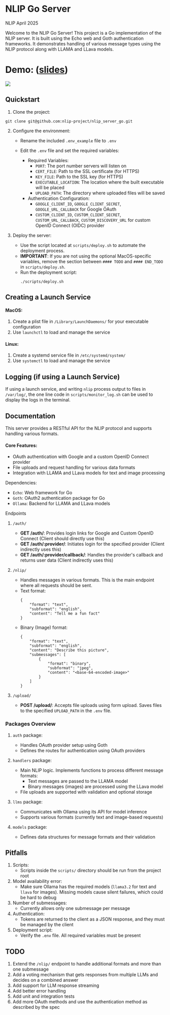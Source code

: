 # NLIP Go Server

NLIP April 2025

Welcome to the NLIP Go Server! This project is a Go implementation of the NLIP server. It is built using the Echo web and Goth authentication frameworks. It demonstrates handling of various message types using the NLIP protocol along with LLAMA and LLava models.

# Demo: ([slides]([https://docs.google.com/presentation/d/106MGkniRG70-Q7HD7RzUb112qoL1A7QujSOFP93IDIY/))
[<img src="https://eecs441.eecs.umich.edu/img/admin/video.png">](https://youtu.be/Z60kuGtE43w)

## Quickstart

1. Clone the project:
```
git clone git@github.com:nlip-project/nlip_server_go.git
```

2. Configure the environment:
   - Rename the included `.env_example` file to `.env`

   - Edit the `.env` file and set the required variables:
     - Required Variables:
       - `PORT`: The port number servers will listen on
       - `CERT_FILE`: Path to the SSL certificate (for HTTPS)
       - `KEY_FILE`: Path to the SSL key (for HTTPS)
       - `EXECUTABLE_LOCATION`: The location where the built executable will be placed
       - `UPLOAD_PATH`: The directory where uploaded files will be saved
     - Authentication Configuration:
       - `GOOGLE_CLIENT_ID`, `GOOGLE_CLIENT_SECRET`, `GOOGLE_URL_CALLBACK` for Google OAuth
       - `CUSTOM_CLIENT_ID`, `CUSTOM_CLIENT_SECRET`, `CUSTOM_URL_CALLBACK`, `CUSTOM_DISCOVERY_URL` for custom OpenID Connect (OIDC) provider

3. Deploy the server:
   - Use the script located at `scripts/deploy.sh` to automate the deployment process.
   - **IMPORTANT**: If you are not using the optional MacOS-specific variables, remove the section between `#### TODO` and `#### END_TODO` in `scripts/deploy.sh`.
   - Run the deployment script:
     ```
     ./scripts/deploy.sh
     ```

## Creating a Launch Service

#### MacOS:
  1. Create a plist file in `/Library/LaunchDaemons/` for your executable configuration
  2. Use `launchctl` to load and manage the service

#### Linux:
  1. Create a systemd service file in `/etc/systemd/system/`
  2. Use `systemctl` to load and manage the service

## Logging (if using a Launch Service)

If using a launch service, and writing `nlip` process output to files in `/var/log/`, the one line code in `scripts/monitor_log.sh` can be used to display the logs in the terminal.

## Documentation

This server provides a RESTful API for the NLIP protocol and supports handling various formats.

#### Core Features:
- OAuth authentication with Google and a custom OpenID Connect provider
- File uploads and request handling for various data formats
- Integration with LLAMA and LLava models for text and image processing

Dependencies:
- `Echo`: Web framework for Go
- `Goth`: OAuth2 authentication package for Go
- `Ollama`: Backend for LLAMA and LLava models

Endpoints

1. `/auth/`
   - **GET /auth/**: Provides login links for Google and Custom OpenID Connect (Client should directly use this)
   - **GET /auth/:provider/**: Initiates login for the specified provider (Client indirectly uses this)
   - **GET /auth/:provider/callback/**: Handles the provider's callback and returns user data (Client indirectly uses this)

2. `/nlip/`
   - Handles messages in various formats. This is the main endpoint where all requests should be sent.
   - Text format:
     ```
     {
         "format": "text",
         "subformat": "english",
         "content": "Tell me a fun fact"
     }
     ```
   - Binary (Image) format:
     ```
     {
         "format": "text",
         "subformat": "english",
         "content": "Describe this picture",
         "submessages": [
             {
                 "format": "binary",
                 "subformat": "jpeg",
                 "content": "<base-64-encoded-image>"
             }
         ]
     }
     ```

3. `/upload/`
   - **POST /upload/**: Accepts file uploads using form upload. Saves files to the specified `UPLOAD_PATH` in the `.env` file.

### Packages Overview

1. `auth` package:
   - Handles OAuth provider setup using Goth
   - Defines the routes for authentication using OAuth providers

2. `handlers` package:
   - Main NLIP logic. Implements functions to process different message formats:
     - Text messages are passed to the LLAMA model
     - Binary messages (images) are processed using the LLava model
   - File uploads are supported with validation and optional storage

3. `llms` package:
   - Communicates with Ollama using its API for model inference
   - Supports various formats (currently text and image-based requests)

4. `models` package:
   - Defines data structures for message formats and their validation

## Pitfalls

1. Scripts:
   - Scripts inside the `scripts/` directory should be run from the project root
3. Model availability error:
   - Make sure Ollama has the required models (`llama3.2` for text and `llava` for images). Missing models cause silent failures, which could be hard to debug
4. Number of submessages:
   - Currently allows only one submessage per message
5. Authentication:
   - Tokens are returned to the client as a JSON response, and they must be managed by the client
6. Deployment script:
   - Verify the `.env` file. All required variables must be present

## TODO

1. Extend the `/nlip/` endpoint to handle additional formats and more than one submessage
2. Add a voting mechanism that gets responses from multiple LLMs and decides on a combined answer
2. Add support for LLM response streaming
3. Add better error handling
4. Add unit and integration tests
5. Add more OAuth methods and use the authentication method as described by the spec
